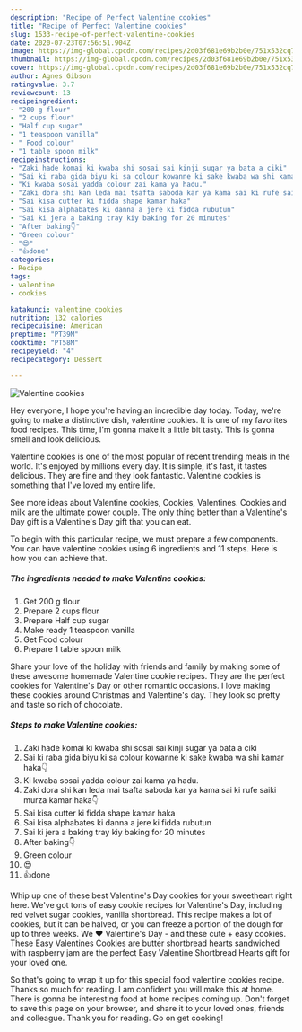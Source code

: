 ```yaml
---
description: "Recipe of Perfect Valentine cookies"
title: "Recipe of Perfect Valentine cookies"
slug: 1533-recipe-of-perfect-valentine-cookies
date: 2020-07-23T07:56:51.904Z
image: https://img-global.cpcdn.com/recipes/2d03f681e69b2b0e/751x532cq70/valentine-cookies-recipe-main-photo.jpg
thumbnail: https://img-global.cpcdn.com/recipes/2d03f681e69b2b0e/751x532cq70/valentine-cookies-recipe-main-photo.jpg
cover: https://img-global.cpcdn.com/recipes/2d03f681e69b2b0e/751x532cq70/valentine-cookies-recipe-main-photo.jpg
author: Agnes Gibson
ratingvalue: 3.7
reviewcount: 13
recipeingredient:
- "200 g flour"
- "2 cups flour"
- "Half cup sugar"
- "1 teaspoon vanilla"
- " Food colour"
- "1 table spoon milk"
recipeinstructions:
- "Zaki hade komai ki kwaba shi sosai sai kinji sugar ya bata a ciki"
- "Sai ki raba gida biyu ki sa colour kowanne ki sake kwaba wa shi kamar haka👇"
- "Ki kwaba sosai yadda colour zai kama ya hadu."
- "Zaki dora shi kan leda mai tsafta saboda kar ya kama sai ki rufe saiki murza kamar haka👇"
- "Sai kisa cutter ki fidda shape kamar haka"
- "Sai kisa alphabates ki danna a jere ki fidda rubutun"
- "Sai ki jera a baking tray kiy baking for 20 minutes"
- "After baking👇"
- "Green colour"
- "😍"
- "👍done"
categories:
- Recipe
tags:
- valentine
- cookies

katakunci: valentine cookies 
nutrition: 132 calories
recipecuisine: American
preptime: "PT39M"
cooktime: "PT58M"
recipeyield: "4"
recipecategory: Dessert

---
```



![Valentine cookies](https://img-global.cpcdn.com/recipes/2d03f681e69b2b0e/751x532cq70/valentine-cookies-recipe-main-photo.jpg)

Hey everyone, I hope you're having an incredible day today. Today, we're going to make a distinctive dish, valentine cookies. It is one of my favorites food recipes. This time, I'm gonna make it a little bit tasty. This is gonna smell and look delicious.

Valentine cookies is one of the most popular of recent trending meals in the world. It's enjoyed by millions every day. It is simple, it's fast, it tastes delicious. They are fine and they look fantastic. Valentine cookies is something that I've loved my entire life.

See more ideas about Valentine cookies, Cookies, Valentines. Cookies and milk are the ultimate power couple. The only thing better than a Valentine&#39;s Day gift is a Valentine&#39;s Day gift that you can eat.


To begin with this particular recipe, we must prepare a few components. You can have valentine cookies using 6 ingredients and 11 steps. Here is how you can achieve that.

<!--inarticleads1-->

##### The ingredients needed to make Valentine cookies:

1. Get 200 g flour
1. Prepare 2 cups flour
1. Prepare Half cup sugar
1. Make ready 1 teaspoon vanilla
1. Get  Food colour
1. Prepare 1 table spoon milk


Share your love of the holiday with friends and family by making some of these awesome homemade Valentine cookie recipes. They are the perfect cookies for Valentine&#39;s Day or other romantic occasions. I love making these cookies around Christmas and Valentine&#39;s day. They look so pretty and taste so rich of chocolate. 

<!--inarticleads2-->

##### Steps to make Valentine cookies:

1. Zaki hade komai ki kwaba shi sosai sai kinji sugar ya bata a ciki
1. Sai ki raba gida biyu ki sa colour kowanne ki sake kwaba wa shi kamar haka👇
1. Ki kwaba sosai yadda colour zai kama ya hadu.
1. Zaki dora shi kan leda mai tsafta saboda kar ya kama sai ki rufe saiki murza kamar haka👇
1. Sai kisa cutter ki fidda shape kamar haka
1. Sai kisa alphabates ki danna a jere ki fidda rubutun
1. Sai ki jera a baking tray kiy baking for 20 minutes
1. After baking👇
1. Green colour
1. 😍
1. 👍done


Whip up one of these best Valentine&#39;s Day cookies for your sweetheart right here. We&#39;ve got tons of easy cookie recipes for Valentine&#39;s Day, including red velvet sugar cookies, vanilla shortbread. This recipe makes a lot of cookies, but it can be halved, or you can freeze a portion of the dough for up to three weeks. We ♥ Valentine&#39;s Day - and these cute + easy cookies. These Easy Valentines Cookies are butter shortbread hearts sandwiched with raspberry jam are the perfect Easy Valentine Shortbread Hearts gift for your loved one. 

So that's going to wrap it up for this special food valentine cookies recipe. Thanks so much for reading. I am confident you will make this at home. There is gonna be interesting food at home recipes coming up. Don't forget to save this page on your browser, and share it to your loved ones, friends and colleague. Thank you for reading. Go on get cooking!

